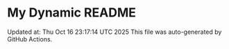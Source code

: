 # My Dynamic README
Updated at: Thu Oct 16 23:17:14 UTC 2025
This file was auto-generated by GitHub Actions.
